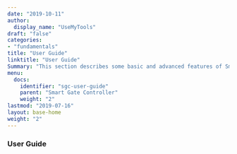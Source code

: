 ```yaml
---
date: "2019-10-11"
author:
  display_name: "UseMyTools"
draft: "false"
categories:
- "fundamentals"
title: "User Guide"
linktitle: "User Guide"
Summary: "This section describes some basic and advanced features of Smart Gate Controller."
menu:
  docs:
    identifier: "sgc-user-guide"
    parent: "Smart Gate Controller"
    weight: "2"
lastmod: "2019-07-16"
layout: base-home
weight: "2"
---
```


### User Guide ###
